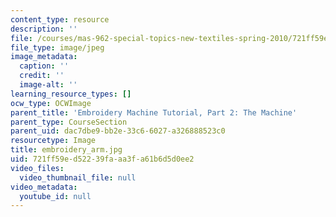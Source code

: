 ```yaml
---
content_type: resource
description: ''
file: /courses/mas-962-special-topics-new-textiles-spring-2010/721ff59ed52239faaa3fa61b6d5d0ee2_embroidery_arm.jpg
file_type: image/jpeg
image_metadata:
  caption: ''
  credit: ''
  image-alt: ''
learning_resource_types: []
ocw_type: OCWImage
parent_title: 'Embroidery Machine Tutorial, Part 2: The Machine'
parent_type: CourseSection
parent_uid: dac7dbe9-bb2e-33c6-6027-a326888523c0
resourcetype: Image
title: embroidery_arm.jpg
uid: 721ff59e-d522-39fa-aa3f-a61b6d5d0ee2
video_files:
  video_thumbnail_file: null
video_metadata:
  youtube_id: null
---
```

